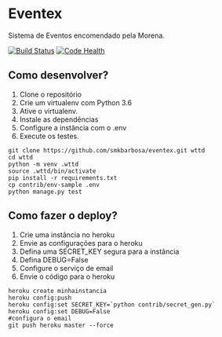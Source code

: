 # Eventex

Sistema de Eventos encomendado pela Morena.

[![Build Status](https://travis-ci.org/smkbarbosa/eventex.svg?branch=master)](https://travis-ci.org/smkbarbosa/eventex)
[![Code Health](https://landscape.io/github/smkbarbosa/eventex/master/landscape.svg?style=flat)](https://landscape.io/github/smkbarbosa/eventex/master)



## Como desenvolver?

1. Clone o repositório
2. Crie um virtualenv com Python 3.6
3. Ative o virtualenv.
4. Instale as dependências
5. Configure a instância com o .env
6. Execute os testes.

```console
git clone https://github.com/smkbarbosa/eventex.git wttd
cd wttd
python -m venv .wttd
source .wttd/bin/activate
pip install -r requirements.txt
cp contrib/env-sample .env
python manage.py test
```

## Como fazer o deploy?

1. Crie uma instância no heroku
2. Envie as configurações para o heroku
3. Defina uma SECRET_KEY segura para a instância
4. Defina DEBUG=False
5. Configure o serviço de email
6. Envie o código para o heroku

```console
heroku create minhainstancia
heroku config:push
heroku config:set SECRET_KEY=`python contrib/secret_gen.py`
heroku config:set DEBUG=False
#configura o email
git push heroku master --force

```